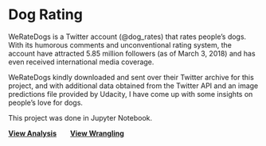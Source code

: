 # Dog Rating

<p>WeRateDogs is a Twitter account  (@dog_rates) that rates people’s dogs.  
With its humorous comments and  unconventional rating system, the account have 
attracted 5.85 million followers (as of March 3, 2018) and has even received 
international media coverage.</p>

<p>WeRateDogs kindly downloaded and sent over their Twitter archive for this 
project, and with additional data obtained from the Twitter API and an image 
predictions file provided by Udacity, I have come up with some insights on 
people’s love for dogs.</p>

<p>This project was done in Jupyter Notebook.</p> 

<a href="https://github.com/emimimura/DogRate/blob/master/dograte_analyze.ipynb"><b>View Analysis</b></a>&nbsp;&nbsp;&nbsp;&nbsp;&nbsp;&nbsp;
<a href="https://github.com/emimimura/DogRate/blob/master/dograte_wrangle.ipynb"><b>View Wrangling</b></a>